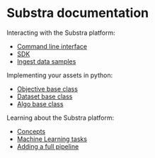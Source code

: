 # Substra documentation

Interacting with the Substra platform:

- [Command line interface](../references/cli.md)
- [SDK](../references/sdk.md)
- [Ingest data samples](./ingest_data.md)

Implementing your assets in python:

- [Objective base class](https://github.com/SubstraFoundation/substra-tools/blob/dev/docs/api.md#metrics)
- [Dataset base class](https://github.com/SubstraFoundation/substra-tools/blob/dev/docs/api.md#opener)
- [Algo base class](https://github.com/SubstraFoundation/substra-tools/blob/dev/docs/api.md#algo)

Learning about the Substra platform:

- [Concepts](./concepts.md)
- [Machine Learning tasks](./ml_tasks.md)
- [Adding a full pipeline](./full_pipeline_workflow.md)
